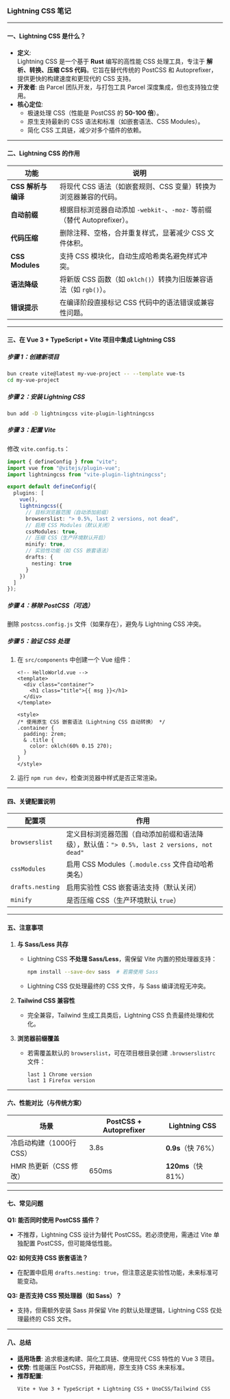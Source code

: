 ### **Lightning CSS 笔记**

---

#### **一、Lightning CSS 是什么？**
- **定义**:  
  Lightning CSS 是一个基于 **Rust** 编写的高性能 CSS 处理工具，专注于 **解析、转换、压缩 CSS 代码**。它旨在替代传统的 PostCSS 和 Autoprefixer，提供更快的构建速度和更现代的 CSS 支持。
- **开发者**: 由 Parcel 团队开发，与打包工具 Parcel 深度集成，但也支持独立使用。
- **核心定位**:
    - 极速处理 CSS（性能是 PostCSS 的 **50-100 倍**）。
    - 原生支持最新的 CSS 语法和标准（如嵌套语法、CSS Modules）。
    - 简化 CSS 工具链，减少对多个插件的依赖。

---

#### **二、Lightning CSS 的作用**
| 功能                | 说明                                                                 |
|---------------------|--------------------------------------------------------------------|
| **CSS 解析与编译**   | 将现代 CSS 语法（如嵌套规则、CSS 变量）转换为浏览器兼容的代码。             |
| **自动前缀**         | 根据目标浏览器自动添加 `-webkit-`、`-moz-` 等前缀（替代 Autoprefixer）。 |
| **代码压缩**         | 删除注释、空格，合并重复样式，显著减少 CSS 文件体积。                        |
| **CSS Modules**      | 支持 CSS 模块化，自动生成哈希类名避免样式冲突。                             |
| **语法降级**         | 将新版 CSS 函数（如 `oklch()`）转换为旧版兼容语法（如 `rgb()`）。           |
| **错误提示**         | 在编译阶段直接标记 CSS 代码中的语法错误或兼容性问题。                        |

---

#### **三、在 Vue 3 + TypeScript + Vite 项目中集成 Lightning CSS**

##### **步骤 1：创建新项目**
```bash
bun create vite@latest my-vue-project -- --template vue-ts
cd my-vue-project
```

##### **步骤 2：安装 Lightning CSS**
```bash
bun add -D lightningcss vite-plugin-lightningcss
```

##### **步骤 3：配置 Vite**
修改 `vite.config.ts`：
```typescript
import { defineConfig } from "vite";
import vue from "@vitejs/plugin-vue";
import lightningcss from "vite-plugin-lightningcss";

export default defineConfig({
  plugins: [
    vue(),
    lightningcss({
      // 目标浏览器范围（自动添加前缀）
      browserslist: "> 0.5%, last 2 versions, not dead",
      // 启用 CSS Modules（默认关闭）
      cssModules: true,
      // 压缩 CSS（生产环境默认开启）
      minify: true,
      // 实验性功能（如 CSS 嵌套语法）
      drafts: {
        nesting: true
      }
    })
  ]
});
```

##### **步骤 4：移除 PostCSS（可选）**
删除 `postcss.config.js` 文件（如果存在），避免与 Lightning CSS 冲突。

##### **步骤 5：验证 CSS 处理**
1. 在 `src/components` 中创建一个 Vue 组件：
   ```vue
   <!-- HelloWorld.vue -->
   <template>
     <div class="container">
       <h1 class="title">{{ msg }}</h1>
     </div>
   </template>

   <style>
   /* 使用原生 CSS 嵌套语法（Lightning CSS 自动转换） */
   .container {
     padding: 2rem;
     & .title {
       color: oklch(60% 0.15 270);
     }
   }
   </style>
   ```
2. 运行 `npm run dev`，检查浏览器中样式是否正常渲染。

---

#### **四、关键配置说明**
| 配置项              | 作用                                                                 |
|---------------------|--------------------------------------------------------------------|
| `browserslist`      | 定义目标浏览器范围（自动添加前缀和语法降级），默认值：`"> 0.5%, last 2 versions, not dead"` |
| `cssModules`        | 启用 CSS Modules（`.module.css` 文件自动哈希类名）                        |
| `drafts.nesting`    | 启用实验性 CSS 嵌套语法支持（默认关闭）                                      |
| `minify`            | 是否压缩 CSS（生产环境默认 `true`）                                          |

---

#### **五、注意事项**
1. **与 Sass/Less 共存**
    - Lightning CSS **不处理 Sass/Less**，需保留 Vite 内置的预处理器支持：
      ```bash
      npm install --save-dev sass  # 若需使用 Sass
      ```
    - Lightning CSS 仅处理最终的 CSS 文件，与 Sass 编译流程无冲突。

2. **Tailwind CSS 兼容性**
    - 完全兼容，Tailwind 生成工具类后，Lightning CSS 负责最终处理和优化。

3. **浏览器前缀覆盖**
    - 若需覆盖默认的 `browserslist`，可在项目根目录创建 `.browserslistrc` 文件：
      ```text
      last 1 Chrome version
      last 1 Firefox version
      ```

---

#### **六、性能对比（与传统方案）**
| 场景                | PostCSS + Autoprefixer | Lightning CSS       |
|---------------------|------------------------|---------------------|
| 冷启动构建（1000行 CSS） | 3.8s                  | **0.9s**（快 76%）  |
| HMR 热更新（CSS 修改）  | 650ms                 | **120ms**（快 81%） |

---

#### **七、常见问题**
**Q1: 能否同时使用 PostCSS 插件？**
- 不推荐，Lightning CSS 设计为替代 PostCSS。若必须使用，需通过 Vite 单独配置 PostCSS，但可能降低性能。

**Q2: 如何支持 CSS 嵌套语法？**
- 在配置中启用 `drafts.nesting: true`，但注意这是实验性功能，未来标准可能变动。

**Q3: 是否支持 CSS 预处理器（如 Sass）？**
- 支持，但需额外安装 Sass 并保留 Vite 的默认处理逻辑，Lightning CSS 仅处理最终的 CSS 文件。

---

#### **八、总结**
- **适用场景**: 追求极速构建、简化工具链、使用现代 CSS 特性的 Vue 3 项目。
- **优势**: 性能碾压 PostCSS，开箱即用，原生支持 CSS 未来标准。
- **推荐配置**:
  ```bash
  Vite + Vue 3 + TypeScript + Lightning CSS + UnoCSS/Tailwind CSS
  ```